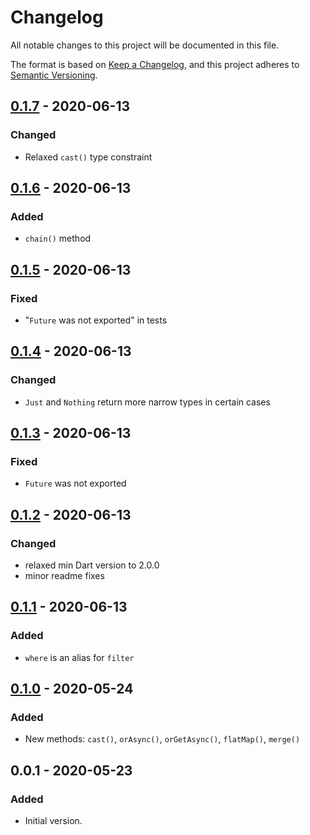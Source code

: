 # Changelog
All notable changes to this project will be documented in this file.

The format is based on [Keep a Changelog](https://keepachangelog.com/en/1.0.0/),
and this project adheres to [Semantic Versioning](https://semver.org/spec/v2.0.0.html).


## [0.1.7] - 2020-06-13
### Changed
- Relaxed `cast()` type constraint

## [0.1.6] - 2020-06-13
### Added
- `chain()` method

## [0.1.5] - 2020-06-13
### Fixed
- "`Future` was not exported" in tests

## [0.1.4] - 2020-06-13
### Changed
- `Just` and `Nothing` return more narrow types in certain cases

## [0.1.3] - 2020-06-13
### Fixed
- `Future` was not exported

## [0.1.2] - 2020-06-13
### Changed
- relaxed min Dart version to 2.0.0
- minor readme fixes

## [0.1.1] - 2020-06-13
### Added
- `where` is an alias for `filter`

## [0.1.0] - 2020-05-24
### Added
- New methods: `cast()`, `orAsync()`, `orGetAsync()`, `flatMap()`, `merge()`

## 0.0.1 - 2020-05-23
### Added
- Initial version.

[0.1.7]: https://github.com/f3ath/maybe-just-nothing/compare/0.1.6..0.1.7
[0.1.6]: https://github.com/f3ath/maybe-just-nothing/compare/0.1.5..0.1.6
[0.1.5]: https://github.com/f3ath/maybe-just-nothing/compare/0.1.4..0.1.5
[0.1.4]: https://github.com/f3ath/maybe-just-nothing/compare/0.1.3..0.1.4
[0.1.3]: https://github.com/f3ath/maybe-just-nothing/compare/0.1.2..0.1.3
[0.1.2]: https://github.com/f3ath/maybe-just-nothing/compare/0.1.1..0.1.2
[0.1.1]: https://github.com/f3ath/maybe-just-nothing/compare/0.1.0..0.1.1
[0.1.0]: https://github.com/f3ath/maybe-just-nothing/compare/0.0.1..0.1.0